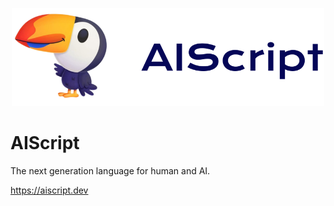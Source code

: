 
<p align="center">
    <img width="500" src="./assets/logo.svg">
</p>

# AIScript

The next generation language for human and AI.

https://aiscript.dev

